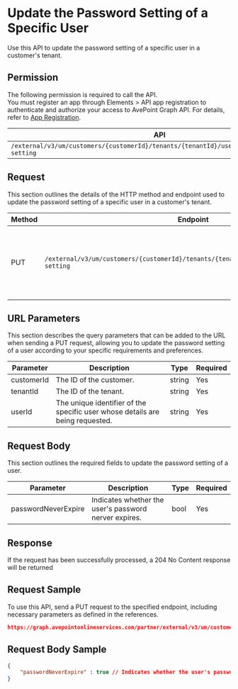 # Update the Password Setting of a Specific User

Use this API to update the password setting of a specific user in a customer's tenant. 

## Permission

The following permission is required to call the API.  
You must register an app through Elements > API app registration to authenticate and authorize your access to AvePoint Graph API. For details, refer to [App Registration](https://cdn.avepoint.com/assets/apelements-webhelp/avepoint-elements-for-partners/index.htm#!Documents/appregistration.htm).

| API | Permission  |
|-----------|--------|
| `/external/v3/um/customers/{customerId}/tenants/{tenantId}/users/{userId}/password-setting`|elements.um.user.readwrite.all|  

## Request

This section outlines the details of the HTTP method and endpoint used to update the password setting of a specific user in a customer's tenant.

| Method | Endpoint | Description |
|-----------|--------|------------|
| PUT | `/external/v3/um/customers/{customerId}/tenants/{tenantId}/users/{userId}/password-setting` | Updates the password setting of a specific user in a customer's tenant.|

## URL Parameters

This section describes the query parameters that can be added to the URL when sending a PUT request, allowing you to update the password setting of a user according to your specific requirements and preferences.

| Parameter | Description | Type | Required |
| --- | --- | --- |---|
| customerId | The ID of the customer. | string | Yes |
| tenantId | The ID of the tenant. | string | Yes |
| userId | The unique identifier of the specific user whose details are being requested. | string | Yes |

## Request Body

This section outlines the required fields to update the password setting of a user.

| Parameter | Description | Type | Required
| --- | --- | --- | ---
| passwordNeverExpire | Indicates whether the user's password nerver expires. | bool | Yes |

## Response

If the request has been successfully processed, a 204 No Content response will be returned

## Request Sample

To use this API, send a PUT request to the specified endpoint, including necessary parameters as defined in the references. 

```json
https://graph.avepointonlineservices.com/partner/external/v3/um/customers/966f35cc-****-****-****-25cdbcf82a07/tenants/0c7715b3-****-****-****-f3634dcfacec/users/7c18fd6f-****-****-****-5725fa9edc3f/password-setting
```
## Request Body Sample

```json
{
    "passwordNeverExpire" : true // Indicates whether the user's password nerver expires
}
```